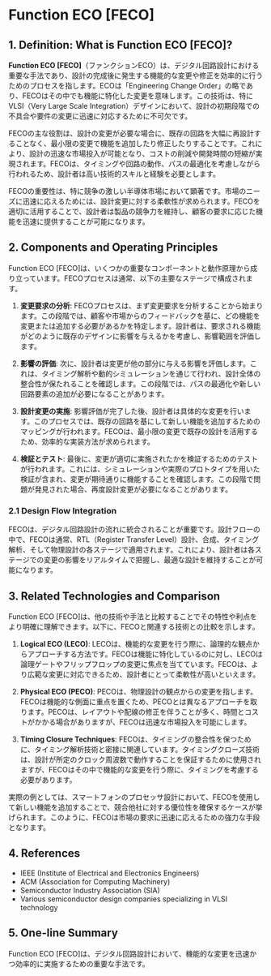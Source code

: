 # Function ECO [FECO]

## 1. Definition: What is **Function ECO [FECO]**?
**Function ECO [FECO]**（ファンクションECO）は、デジタル回路設計における重要な手法であり、設計の完成後に発生する機能的な変更や修正を効率的に行うためのプロセスを指します。ECOは「Engineering Change Order」の略であり、FECOはその中でも機能に特化した変更を意味します。この技術は、特にVLSI（Very Large Scale Integration）デザインにおいて、設計の初期段階での不具合や要件の変更に迅速に対応するために不可欠です。

FECOの主な役割は、設計の変更が必要な場合に、既存の回路を大幅に再設計することなく、最小限の変更で機能を追加したり修正したりすることです。これにより、設計の迅速な市場投入が可能となり、コストの削減や開発時間の短縮が実現されます。FECOは、タイミングや回路の動作、パスの最適化を考慮しながら行われるため、設計者は高い技術的スキルと経験を必要とします。

FECOの重要性は、特に競争の激しい半導体市場において顕著です。市場のニーズに迅速に応えるためには、設計変更に対する柔軟性が求められます。FECOを適切に活用することで、設計者は製品の競争力を維持し、顧客の要求に応じた機能を迅速に提供することが可能になります。

## 2. Components and Operating Principles
Function ECO [FECO]は、いくつかの重要なコンポーネントと動作原理から成り立っています。FECOプロセスは通常、以下の主要なステージで構成されます。

1. **変更要求の分析**: FECOプロセスは、まず変更要求を分析することから始まります。この段階では、顧客や市場からのフィードバックを基に、どの機能を変更または追加する必要があるかを特定します。設計者は、要求される機能がどのように既存のデザインに影響を与えるかを考慮し、影響範囲を評価します。

2. **影響の評価**: 次に、設計者は変更が他の部分に与える影響を評価します。これは、タイミング解析や動的シミュレーションを通じて行われ、設計全体の整合性が保たれることを確認します。この段階では、パスの最適化や新しい回路要素の追加が必要になることがあります。

3. **設計変更の実施**: 影響評価が完了した後、設計者は具体的な変更を行います。このプロセスでは、既存の回路を基にして新しい機能を追加するためのマッピングが行われます。FECOは、最小限の変更で既存の設計を活用するため、効率的な実装方法が求められます。

4. **検証とテスト**: 最後に、変更が適切に実施されたかを検証するためのテストが行われます。これには、シミュレーションや実際のプロトタイプを用いた検証が含まれ、変更が期待通りに機能することを確認します。この段階で問題が発見された場合、再度設計変更が必要になることがあります。

### 2.1 Design Flow Integration
FECOは、デジタル回路設計の流れに統合されることが重要です。設計フローの中で、FECOは通常、RTL（Register Transfer Level）設計、合成、タイミング解析、そして物理設計の各ステージで適用されます。これにより、設計者は各ステージでの変更の影響をリアルタイムで把握し、最適な設計を維持することが可能になります。

## 3. Related Technologies and Comparison
Function ECO [FECO]は、他の技術や手法と比較することでその特性や利点をより明確に理解できます。以下に、FECOと関連する技術との比較を示します。

1. **Logical ECO (LECO)**: LECOは、機能的な変更を行う際に、論理的な観点からアプローチする方法です。FECOは機能に特化しているのに対し、LECOは論理ゲートやフリップフロップの変更に焦点を当てています。FECOは、より広範な変更に対応できるため、設計者にとって柔軟性が高いといえます。

2. **Physical ECO (PECO)**: PECOは、物理設計の観点からの変更を指します。FECOは機能的な側面に重点を置くため、PECOとは異なるアプローチを取ります。PECOは、レイアウトや配線の修正を伴うことが多く、時間とコストがかかる場合がありますが、FECOは迅速な市場投入を可能にします。

3. **Timing Closure Techniques**: FECOは、タイミングの整合性を保つために、タイミング解析技術と密接に関連しています。タイミングクローズ技術は、設計が所定のクロック周波数で動作することを保証するために使用されますが、FECOはその中で機能的な変更を行う際に、タイミングを考慮する必要があります。

実際の例としては、スマートフォンのプロセッサ設計において、FECOを使用して新しい機能を追加することで、競合他社に対する優位性を確保するケースが挙げられます。このように、FECOは市場の要求に迅速に応えるための強力な手段となります。

## 4. References
- IEEE (Institute of Electrical and Electronics Engineers)
- ACM (Association for Computing Machinery)
- Semiconductor Industry Association (SIA)
- Various semiconductor design companies specializing in VLSI technology

## 5. One-line Summary
Function ECO [FECO]は、デジタル回路設計において、機能的な変更を迅速かつ効率的に実施するための重要な手法です。